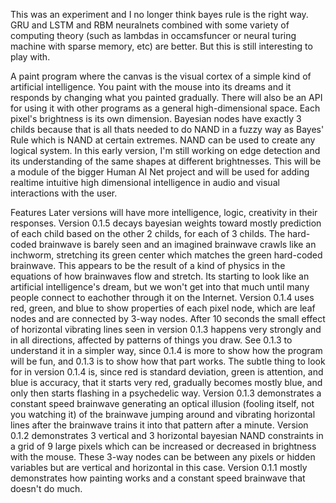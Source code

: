 This was an experiment and I no longer think bayes rule is the right way. GRU and LSTM and RBM neuralnets combined with some variety of computing theory (such as lambdas in occamsfuncer or neural turing machine with sparse memory, etc) are better. But this is still interesting to play with.

A paint program where the canvas is the visual cortex of a simple kind of artificial intelligence. You paint with the mouse into its dreams and it responds by changing what you painted gradually. There will also be an API for using it with other programs as a general high-dimensional space. Each pixel's brightness is its own dimension. Bayesian nodes have exactly 3 childs because that is all thats needed to do NAND in a fuzzy way as Bayes' Rule which is NAND at certain extremes. NAND can be used to create any logical system. In this early version, I'm still working on edge detection and its understanding of the same shapes at different brightnesses. This will be a module of the bigger Human AI Net project and will be used for adding realtime intuitive high dimensional intelligence in audio and visual interactions with the user.

Features
Later versions will have more intelligence, logic, creativity in their responses.
Version 0.1.5 decays bayesian weights toward mostly prediction of each child based on the other 2 childs, for each of 3 childs. The hard-coded brainwave is barely seen and an imagined brainwave crawls like an inchworm, stretching its green center which matches the green hard-coded brainwave. This appears to be the result of a kind of physics in the equations of how brainwaves flow and stretch. Its starting to look like an artificial intelligence's dream, but we won't get into that much until many people connect to eachother through it on the Internet.
Version 0.1.4 uses red, green, and blue to show properties of each pixel node, which are leaf nodes and are connected by 3-way nodes. After 10 seconds the small effect of horizontal vibrating lines seen in version 0.1.3 happens very strongly and in all directions, affected by patterns of things you draw. See 0.1.3 to understand it in a simpler way, since 0.1.4 is more to show how the program will be fun, and 0.1.3 is to show how that part works. The subtle thing to look for in version 0.1.4 is, since red is standard deviation, green is attention, and blue is accuracy, that it starts very red, gradually becomes mostly blue, and only then starts flashing in a psychedelic way.
Version 0.1.3 demonstrates a constant speed brainwave generating an optical illusion (fooling itself, not you watching it) of the brainwave jumping around and vibrating horizontal lines after the brainwave trains it into that pattern after a minute.
Version 0.1.2 demonstrates 3 vertical and 3 horizontal bayesian NAND constraints in a grid of 9 large pixels which can be increased or decreased in brightness with the mouse. These 3-way nodes can be between any pixels or hidden variables but are vertical and horizontal in this case.
Version 0.1.1 mostly demonstrates how painting works and a constant speed brainwave that doesn't do much.